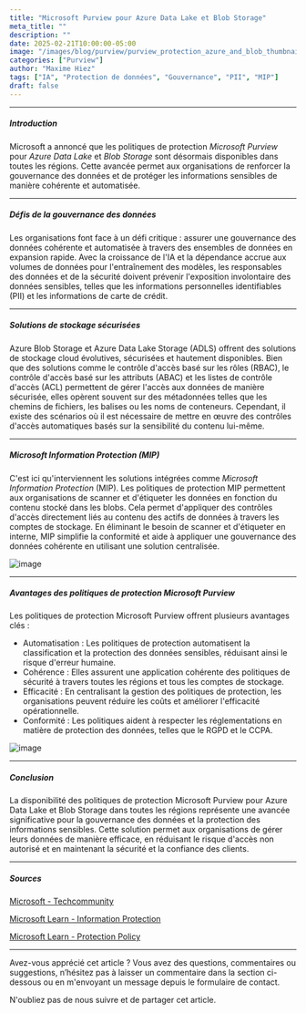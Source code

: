 ```yaml
---
title: "Microsoft Purview pour Azure Data Lake et Blob Storage"
meta_title: ""
description: ""
date: 2025-02-21T10:00:00-05:00
image: "/images/blog/purview/purview_protection_azure_and_blob_thumbnail.png"
categories: ["Purview"]
author: "Maxime Hiez"
tags: ["IA", "Protection de données", "Gouvernance", "PII", "MIP"]
draft: false
---
```

---

##### Introduction
Microsoft a annoncé que les politiques de protection *Microsoft Purview* pour *Azure Data Lake* et *Blob Storage* sont désormais disponibles dans toutes les régions. Cette avancée permet aux organisations de renforcer la gouvernance des données et de protéger les informations sensibles de manière cohérente et automatisée.

---

##### Défis de la gouvernance des données
Les organisations font face à un défi critique : assurer une gouvernance des données cohérente et automatisée à travers des ensembles de données en expansion rapide. Avec la croissance de l'IA et la dépendance accrue aux volumes de données pour l'entraînement des modèles, les responsables des données et de la sécurité doivent prévenir l'exposition involontaire des données sensibles, telles que les informations personnelles identifiables (PII) et les informations de carte de crédit.

---

##### Solutions de stockage sécurisées
Azure Blob Storage et Azure Data Lake Storage (ADLS) offrent des solutions de stockage cloud évolutives, sécurisées et hautement disponibles. Bien que des solutions comme le contrôle d'accès basé sur les rôles (RBAC), le contrôle d'accès basé sur les attributs (ABAC) et les listes de contrôle d'accès (ACL) permettent de gérer l'accès aux données de manière sécurisée, elles opèrent souvent sur des métadonnées telles que les chemins de fichiers, les balises ou les noms de conteneurs. Cependant, il existe des scénarios où il est nécessaire de mettre en œuvre des contrôles d'accès automatiques basés sur la sensibilité du contenu lui-même.

---

##### Microsoft Information Protection (MIP)
C'est ici qu'interviennent les solutions intégrées comme *Microsoft Information Protection* (MIP). Les politiques de protection MIP permettent aux organisations de scanner et d'étiqueter les données en fonction du contenu stocké dans les blobs. Cela permet d'appliquer des contrôles d'accès directement liés au contenu des actifs de données à travers les comptes de stockage. En éliminant le besoin de scanner et d'étiqueter en interne, MIP simplifie la conformité et aide à appliquer une gouvernance des données cohérente en utilisant une solution centralisée.

![image](/images/blog/purview/purview_protection_azure_and_blob_001.png)

---

##### Avantages des politiques de protection Microsoft Purview
Les politiques de protection Microsoft Purview offrent plusieurs avantages clés :
- Automatisation : Les politiques de protection automatisent la classification et la protection des données sensibles, réduisant ainsi le risque d'erreur humaine.
- Cohérence : Elles assurent une application cohérente des politiques de sécurité à travers toutes les régions et tous les comptes de stockage.
- Efficacité : En centralisant la gestion des politiques de protection, les organisations peuvent réduire les coûts et améliorer l'efficacité opérationnelle.
- Conformité : Les politiques aident à respecter les réglementations en matière de protection des données, telles que le RGPD et le CCPA.

![image](/images/blog/purview/purview_protection_azure_and_blob_002.png)

---

##### Conclusion
La disponibilité des politiques de protection Microsoft Purview pour Azure Data Lake et Blob Storage dans toutes les régions représente une avancée significative pour la gouvernance des données et la protection des informations sensibles. Cette solution permet aux organisations de gérer leurs données de manière efficace, en réduisant le risque d'accès non autorisé et en maintenant la sécurité et la confiance des clients.

---

##### Sources
[Microsoft - Techcommunity](https://techcommunity.microsoft.com/blog/azurestorageblog/microsoft-purview-protection-policies-for-azure-data-lake--blob-storage-availabl/4382887)

[Microsoft Learn - Information Protection](https://learn.microsoft.com/fr-ca/purview/information-protection)

[Microsoft Learn - Protection Policy](https://learn.microsoft.com/fr-ca/purview/how-to-create-protection-policy)

---


Avez-vous apprécié cet article ? Vous avez des questions, commentaires ou suggestions, n’hésitez pas à laisser un commentaire dans la section ci-dessous ou en m'envoyant un message depuis le formulaire de contact.

N'oubliez pas de nous suivre et de partager cet article.